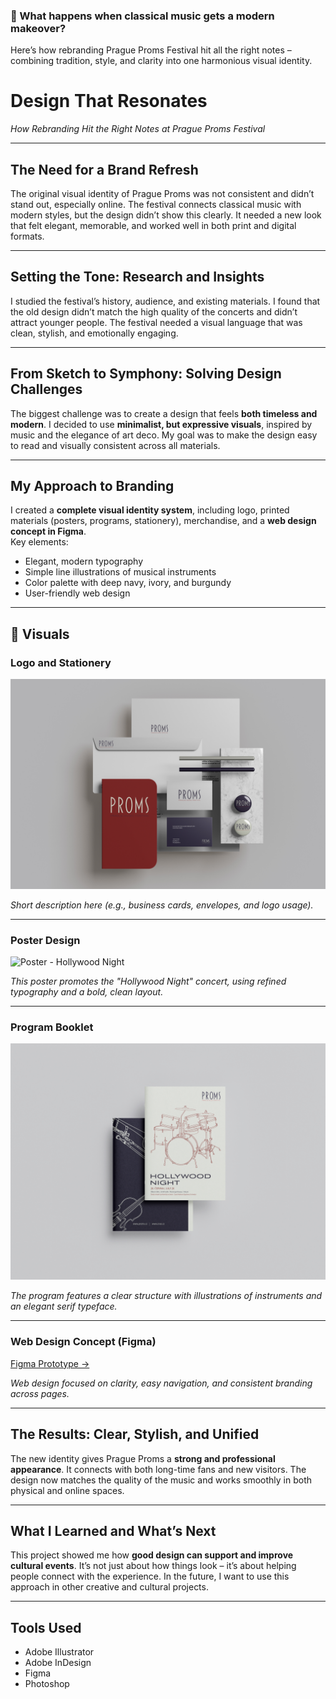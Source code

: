 ### 🎼 What happens when classical music gets a modern makeover?  
Here’s how rebranding Prague Proms Festival hit all the right notes – combining tradition, style, and clarity into one harmonious visual identity.

# Design That Resonates  
*How Rebranding Hit the Right Notes at Prague Proms Festival*

---

## The Need for a Brand Refresh  
The original visual identity of Prague Proms was not consistent and didn’t stand out, especially online. The festival connects classical music with modern styles, but the design didn’t show this clearly. It needed a new look that felt elegant, memorable, and worked well in both print and digital formats.

---

## Setting the Tone: Research and Insights  
I studied the festival’s history, audience, and existing materials. I found that the old design didn’t match the high quality of the concerts and didn’t attract younger people. The festival needed a visual language that was clean, stylish, and emotionally engaging.

---

## From Sketch to Symphony: Solving Design Challenges  
The biggest challenge was to create a design that feels **both timeless and modern**. I decided to use **minimalist, but expressive visuals**, inspired by music and the elegance of art deco. My goal was to make the design easy to read and visually consistent across all materials.

---

## My Approach to Branding  
I created a **complete visual identity system**, including logo, printed materials (posters, programs, stationery), merchandise, and a **web design concept in Figma**.  
Key elements:  
- Elegant, modern typography  
- Simple line illustrations of musical instruments  
- Color palette with deep navy, ivory, and burgundy  
- User-friendly web design

---

## 🎨 Visuals  

### Logo and Stationery  
![Logo and Stationery](https://github.com/ValerieVirt/english-for-designers/blob/3728cd80b18839cebc653bd702c20831ad821618/IMG/ad696191-7703-44f4-a47c-95ef00eff8c6.jpg)

*Short description here (e.g., business cards, envelopes, and logo usage).*

---

### Poster Design  
![Poster - Hollywood Night](insert-link-here)

*This poster promotes the "Hollywood Night" concert, using refined typography and a bold, clean layout.*

---

### Program Booklet  
![Program Booklet Interior](https://github.com/ValerieVirt/english-for-designers/blob/09d2432d0ea475960436805d8e8471ca82313cd8/IMG/c5cdd3e8-22e1-4391-bd8f-3b4e5fa13f46.jpg) 

*The program features a clear structure with illustrations of instruments and an elegant serif typeface.*

---

### Web Design Concept (Figma)  
[Figma Prototype →](https://www.figma.com/proto/k4VsZOdwGLc4smAPIvQdFi/V%C5%A0KK?page-id=0%3A1&node-id=4-29&p=f&viewport=391%2C352%2C0.25&t=2TGMT3tDMYMteGn5-1&scaling=min-zoom&content-scaling=fixed)

*Web design focused on clarity, easy navigation, and consistent branding across pages.*

---

## The Results: Clear, Stylish, and Unified  
The new identity gives Prague Proms a **strong and professional appearance**. It connects with both long-time fans and new visitors. The design now matches the quality of the music and works smoothly in both physical and online spaces.

---

## What I Learned and What’s Next  
This project showed me how **good design can support and improve cultural events**. It’s not just about how things look – it’s about helping people connect with the experience. In the future, I want to use this approach in other creative and cultural projects.

---

## Tools Used  
- Adobe Illustrator  
- Adobe InDesign  
- Figma  
- Photoshop  
